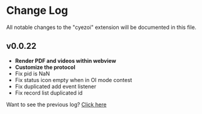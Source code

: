 # Change Log

All notable changes to the "cyezoi" extension will be documented in this file.

## v0.0.22

- **Render PDF and videos within webview**
- **Customize the protocol**
- Fix pid is NaN
- Fix status icon empty when in OI mode contest
- Fix duplicated add event listener
- Fix record list duplicated id

Want to see the previous log? [Click here](https://github.com/CYEZOI/cyezoi-helper/commits/main/CHANGELOG.md)
